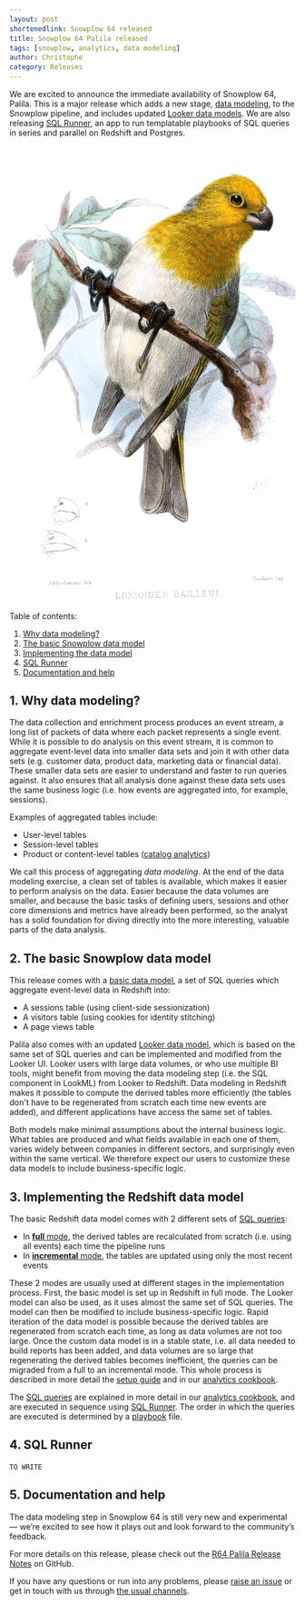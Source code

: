 ```yaml
---
layout: post
shortenedlink: Snowplow 64 released
title: Snowplow 64 Palila released
tags: [snowplow, analytics, data modeling]
author: Christophe
category: Releases
---
```


We are excited to announce the immediate availability of Snowplow 64, Palila. This is a major release which adds a new stage, [data modeling][github-data-modeling], to the Snowplow pipeline, and includes updated [Looker data models][github-looker]. We are also releasing [SQL Runner][github-sql-runner], an app to run templatable playbooks of SQL queries in series and parallel on Redshift and Postgres.

![palila][palila]

Table of contents:

1. [Why data modeling?](/blog/2015/04/15/snowplow-r64-palila-released#data-modeling)
2. [The basic Snowplow data model](/blog/2015/04/15/snowplow-r64-palila-released#basic-model)
3. [Implementing the data model](/blog/2015/04/15/snowplow-r64-palila-released#implementation)
4. [SQL Runner](/blog/2015/04/15/snowplow-r64-palila-released#sql-runner)
5. [Documentation and help](/blog/2015/04/15/snowplow-r64-palila-released#help)

<!--more-->

<h2><a name="data-modeling">1. Why data modeling?</a></h2>

The data collection and enrichment process produces an event stream, a long list of packets of data where each packet represents a single event. While it is possible to do analysis on this event stream, it is common to aggregate event-level data into smaller data sets and join it with other data sets (e.g. customer data, product data, marketing data or financial data). These smaller data sets are easier to understand and faster to run queries against. It also ensures that all analysis done against these data sets uses the same business logic (i.e. how events are aggregated into, for example, sessions).

Examples of aggregated tables include:

- User-level tables
- Session-level tables
- Product or content-level tables ([catalog analytics][catalog-analytics])

We call this process of aggregating *data modeling*. At the end of the data modeling exercise, a clean set of tables is available, which makes it easier to perform analysis on the data. Easier because the data volumes are smaller, and because the basic tasks of defining users, sessions and other core dimensions and metrics have already been performed, so the analyst has a solid foundation for diving directly into the more interesting, valuable parts of the data analysis.

<h2><a name="basic-model">2. The basic Snowplow data model</a></h2>

This release comes with a [basic data model][github-data-modeling], a set of SQL queries which aggregate event-level data in Redshift into:

- A sessions table (using client-side sessionization)
- A visitors table (using cookies for identity stitching)
- A page views table

Palila also comes with an updated [Looker data model][github-looker], which is based on the same set of SQL queries and can be implemented and modified from the Looker UI. Looker users with large data volumes, or who use multiple BI tools, might benefit from moving the data modeling step (i.e. the SQL component in LookML) from Looker to Redshift. Data modeling in Redshift makes it possible to compute the derived tables more efficiently (the tables don't have to be regenerated from scratch each time new events are added), and different applications have access the same set of tables.

Both models make minimal assumptions about the internal business logic. What tables are produced and what fields available in each one of them, varies widely between companies in different sectors, and surprisingly even within the same vertical. We therefore expect our users to customize these data models to include business-specific logic.

<h2><a name="implementation">3. Implementing the Redshift data model</a></h2>

The basic Redshift data model comes with 2 different sets of [SQL queries][github-data-modeling-sql]:

- In [**full** mode][github-data-modeling-sql-full], the derived tables are recalculated from scratch (i.e. using all events) each time the pipeline runs
- In [**incremental** mode][github-data-modeling-sql-incremental], the tables are updated using only the most recent events

These 2 modes are usually used at different stages in the implementation process. First, the basic model is set up in Redshift in full mode. The Looker model can also be used, as it uses almost the same set of SQL queries. The model can then be modified to include business-specific logic. Rapid iteration of the data model is possible because the derived tables are regenerated from scratch each time, as long as data volumes are not too large. Once the custom data model is in a stable state, i.e. all data needed to build reports has been added, and data volumes are so large that regenerating the derived tables becomes inefficient, the queries can be migraded from a full to an incremental mode. This whole process is described in more detail the [setup guide][setup-guide] and in our [analytics cookbook][cookbook-modeling].

The [SQL queries][github-data-modeling-sql] are explained in more detail in our [analytics cookbook][cookbook-modeling], and are executed in sequence using [SQL Runner](/blog/2015/04/15/snowplow-r64-palila-released#sql-runner). The order in which the queries are executed is determined by a [playbook][github-data-modeling-playbooks] file.

<h2><a name="sql-runner">4. SQL Runner</a></h2>

	TO WRITE

<h2><a name="help">5. Documentation and help</a></h2>

The data modeling step in Snowplow 64 is still very new and experimental — we’re excited to see how it plays out and look forward to the community’s feedback.

For more details on this release, please check out the [R64 Palila Release Notes][r64-release] on GitHub.

If you have any questions or run into any problems, please [raise an issue][issues] or get in touch with us through [the usual channels][talk-to-us].

[palila]: /assets/img/blog/2015/04/palila.jpg

[github-looker]: https://github.com/snowplow/snowplow/tree/master/5-data-modeling/looker/

[github-data-modeling]: https://github.com/snowplow/snowplow/tree/master/5-data-modeling/sql-runner/redshift/
[github-data-modeling-playbooks]: https://github.com/snowplow/snowplow/tree/master/5-data-modeling/sql-runner/redshift/playbooks/

[github-data-modeling-sql]:	https://github.com/snowplow/snowplow/tree/master/5-data-modeling/sql-runner/redshift/sql
[github-data-modeling-sql-full]: https://github.com/snowplow/snowplow/tree/master/5-data-modeling/sql-runner/redshift/sql/full
[github-data-modeling-sql-incremental]:	https://github.com/snowplow/snowplow/tree/master/5-data-modeling/sql-runner/redshift/sql/incremental

[github-sql-runner]: https://github.com/snowplow/sql-runner

[setup-guide]: https://github.com/snowplow/snowplow/wiki/Setting-up-Snowplow

[catalog-analytics]: http://snowplowanalytics.com/analytics/catalog-analytics/overview.html
[cookbook-modeling]: http://snowplowanalytics.com/analytics/event-dictionaries-and-data-models/data-modeling.html

[r64-release]: https://github.com/snowplow/snowplow/releases/tag/r64-xxx-xxx
[issues]: https://github.com/snowplow/snowplow/issues
[talk-to-us]: https://github.com/snowplow/snowplow/wiki/Talk-to-us
